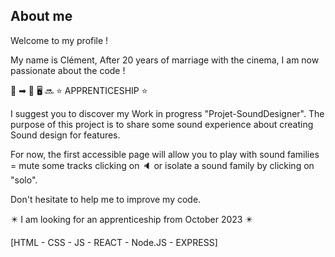 ## About me
Welcome to my profile !

My name is Clément,
After 20 years of marriage with the cinema, I am now passionate about the code ! 

&#127909; &#10145; &#127979;    :desktop_computer:  &#128284;       &#11088; APPRENTICESHIP &#11088;

I suggest you to discover my Work in progress "Projet-SoundDesigner". 
The purpose of this project is to share some sound experience about creating Sound design for features. 

For now, the first accessible page will allow you to play with sound families = mute some tracks clicking on &#128264; or isolate a sound family by clicking on "solo".

Don't hesitate to help me to improve my code.

:eight_pointed_black_star: I am looking for an apprenticeship from October 2023 :eight_pointed_black_star:

[HTML - CSS - JS - REACT - Node.JS - EXPRESS]
